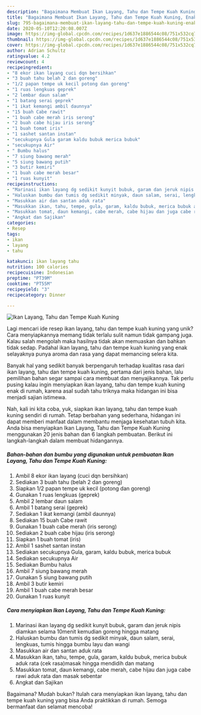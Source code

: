 ```yaml
---
description: "Bagaimana Membuat Ikan Layang, Tahu dan Tempe Kuah Kuning, Enak"
title: "Bagaimana Membuat Ikan Layang, Tahu dan Tempe Kuah Kuning, Enak"
slug: 795-bagaimana-membuat-ikan-layang-tahu-dan-tempe-kuah-kuning-enak
date: 2020-05-10T12:20:08.007Z
image: https://img-global.cpcdn.com/recipes/1d637e1886544c08/751x532cq70/ikan-layang-tahu-dan-tempe-kuah-kuning-foto-resep-utama.jpg
thumbnail: https://img-global.cpcdn.com/recipes/1d637e1886544c08/751x532cq70/ikan-layang-tahu-dan-tempe-kuah-kuning-foto-resep-utama.jpg
cover: https://img-global.cpcdn.com/recipes/1d637e1886544c08/751x532cq70/ikan-layang-tahu-dan-tempe-kuah-kuning-foto-resep-utama.jpg
author: Adrian Schultz
ratingvalue: 4.2
reviewcount: 4
recipeingredient:
- "8 ekor ikan layang cuci dqn bersihkan"
- "3 buah tahu belah 2 dan goreng"
- "1/2 papan tempe uk kecil potong dan goreng"
- "1 ruas lengkuas geprek"
- "2 lembar daun salam"
- "1 batang serai geprek"
- "1 ikat kemangi ambil daunnya"
- "15 buah Cabe rawit"
- "1 buah cabe merah iris serong"
- "2 buah cabe hijau iris serong"
- "1 buah tomat iris"
- "1 sashet santan instan"
- "secukupnya Gula garam kaldu bubuk merica bubuk"
- "secukupnya Air"
- " Bumbu halus"
- "7 siung bawang merah"
- "5 siung bawang putih"
- "3 butir kemiri"
- "1 buah cabe merah besar"
- "1 ruas kunyit"
recipeinstructions:
- "Marinasi ikan layang dg sedikit kunyit bubuk, garam dan jeruk nipis diamkan selama 10menit kemudian goreng hingga matang"
- "Haluskan bumbu dan tumis dg sedikit minyak, daun salam, serai, lengkuas, tumis hingga bumbu layu dan wangi"
- "Masukkan air dan santan aduk rata"
- "Masukkan ikan, tahu, tempe, gula, garam, kaldu bubuk, merica bubuk aduk rata (cek rasa)masak hingga mendidih dan matang"
- "Masukkan tomat, daun kemangi, cabe merah, cabe hijau dan juga cabe rawi aduk rata dan masak sebentar"
- "Angkat dan Sajikan"
categories:
- Resep
tags:
- ikan
- layang
- tahu

katakunci: ikan layang tahu 
nutrition: 100 calories
recipecuisine: Indonesian
preptime: "PT39M"
cooktime: "PT55M"
recipeyield: "3"
recipecategory: Dinner

---
```



![Ikan Layang, Tahu dan Tempe Kuah Kuning](https://img-global.cpcdn.com/recipes/1d637e1886544c08/751x532cq70/ikan-layang-tahu-dan-tempe-kuah-kuning-foto-resep-utama.jpg)

Lagi mencari ide resep ikan layang, tahu dan tempe kuah kuning yang unik? Cara menyiapkannya memang tidak terlalu sulit namun tidak gampang juga. Kalau salah mengolah maka hasilnya tidak akan memuaskan dan bahkan tidak sedap. Padahal ikan layang, tahu dan tempe kuah kuning yang enak selayaknya punya aroma dan rasa yang dapat memancing selera kita.



Banyak hal yang sedikit banyak berpengaruh terhadap kualitas rasa dari ikan layang, tahu dan tempe kuah kuning, pertama dari jenis bahan, lalu pemilihan bahan segar sampai cara membuat dan menyajikannya. Tak perlu pusing kalau ingin menyiapkan ikan layang, tahu dan tempe kuah kuning enak di rumah, karena asal sudah tahu triknya maka hidangan ini bisa menjadi sajian istimewa.


Nah, kali ini kita coba, yuk, siapkan ikan layang, tahu dan tempe kuah kuning sendiri di rumah. Tetap berbahan yang sederhana, hidangan ini dapat memberi manfaat dalam membantu menjaga kesehatan tubuh kita. Anda bisa menyiapkan Ikan Layang, Tahu dan Tempe Kuah Kuning menggunakan 20 jenis bahan dan 6 langkah pembuatan. Berikut ini langkah-langkah dalam membuat hidangannya.

<!--inarticleads1-->

##### Bahan-bahan dan bumbu yang digunakan untuk pembuatan Ikan Layang, Tahu dan Tempe Kuah Kuning:

1. Ambil 8 ekor ikan layang (cuci dqn bersihkan)
1. Sediakan 3 buah tahu (belah 2 dan goreng)
1. Siapkan 1/2 papan tempe uk kecil (potong dan goreng)
1. Gunakan 1 ruas lengkuas (geprek)
1. Ambil 2 lembar daun salam
1. Ambil 1 batang serai (geprek)
1. Sediakan 1 ikat kemangi (ambil daunnya)
1. Sediakan 15 buah Cabe rawit
1. Gunakan 1 buah cabe merah (iris serong)
1. Sediakan 2 buah cabe hijau (iris serong)
1. Siapkan 1 buah tomat (iris)
1. Ambil 1 sashet santan instan
1. Sediakan secukupnya Gula, garam, kaldu bubuk, merica bubuk
1. Sediakan secukupnya Air
1. Sediakan  Bumbu halus
1. Ambil 7 siung bawang merah
1. Gunakan 5 siung bawang putih
1. Ambil 3 butir kemiri
1. Ambil 1 buah cabe merah besar
1. Gunakan 1 ruas kunyit




<!--inarticleads2-->

##### Cara menyiapkan Ikan Layang, Tahu dan Tempe Kuah Kuning:

1. Marinasi ikan layang dg sedikit kunyit bubuk, garam dan jeruk nipis diamkan selama 10menit kemudian goreng hingga matang
1. Haluskan bumbu dan tumis dg sedikit minyak, daun salam, serai, lengkuas, tumis hingga bumbu layu dan wangi
1. Masukkan air dan santan aduk rata
1. Masukkan ikan, tahu, tempe, gula, garam, kaldu bubuk, merica bubuk aduk rata (cek rasa)masak hingga mendidih dan matang
1. Masukkan tomat, daun kemangi, cabe merah, cabe hijau dan juga cabe rawi aduk rata dan masak sebentar
1. Angkat dan Sajikan




Bagaimana? Mudah bukan? Itulah cara menyiapkan ikan layang, tahu dan tempe kuah kuning yang bisa Anda praktikkan di rumah. Semoga bermanfaat dan selamat mencoba!

